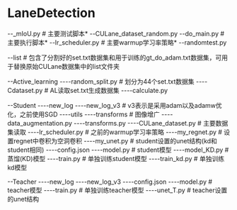 # LaneDetection

--_mIoU.py # 主要测试脚本*
--CULane_dataset_random.py
--do_main.py # 主要执行脚本*
--lr_scheduler.py # 主要warmup学习率策略*
--randomtest.py

--list # 包含了分割好的set.txt数据集和用于训练的gt_do_adam.txt数据集，可用于替换原始CULane数据集中的list文件夹

--Active_learning
     ----random_split.py # 划分为44个set.txt数据集
     ----Cdataset.py # AL读取set.txt生成数据集
     ----calculate.py 

--Student
     ----new_log
     ----new_log_v3 # v3表示是采用adam以及adamw优化，之前使用SGD
     ----utils
            ----transforms # 图像增广
	     ----data_augmentation.py
	     ----transforms.py
            ----CULane_dataset.py # 主要数据集读取
            ----lr_scheduler.py # 之前的warmup学习率策略
            ----my_regnet.py # 设置regnet中卷积为空洞卷积
            ----my_unet.py # student设置的unet结构(kd和student相同)
     ----config.json 
     ----model.py # student模型
     ----model_KD.py # 蒸馏(KD)模型
     ----train.py # 单独训练student模型
     ----train_kd.py # 单独训练kd模型

--Teacher
     ----new_log
     ----new_log_v3
     ----config.json
     ----model.py # teacher模型
     ----train.py # 单独训练teacher模型
     ----unet_T.py # teacher设置的unet结构
